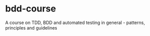 bdd-course
==========

A course on TDD, BDD and automated testing in general - patterns, principles and guidelines
